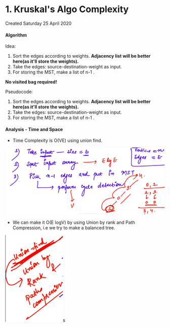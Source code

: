 # 1. Kruskal's Algo Complexity
Created Saturday 25 April 2020

#### Algorithm
Idea:

1. Sort the edges according to weights. **Adjacency list will be better here(as it'll store the weights).** 
2. Take the edges: source-destination-weight as input.
3. For storing the MST, make a list of n-1 <edges>.


**No visited bag required!**

Pseudocode:

1. Sort the edges according to weights. **Adjacency list will be better here(as it'll store the weights).** 
2. Take the edges: source-destination-weight as input.
3. For storing the MST, make a list of n-1 <edges>.


#### Analysis - Time and Space

* Time Complexity is O(VE) using union find.

![](1._Kruskal's_Algo_Complexity/Selection_101.png)

* We can make it O(E logV) by using Union by rank and Path Compression, i.e we try to make a balanced tree. 

![](1._Kruskal's_Algo_Complexity/Selection_102.png)s

